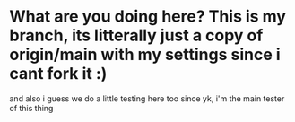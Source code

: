 # What are you doing here? This is my branch, its litterally just a copy of origin/main with my settings since i cant fork it :)

and also i guess we do a little testing here too since yk, i'm the main tester of this thing
